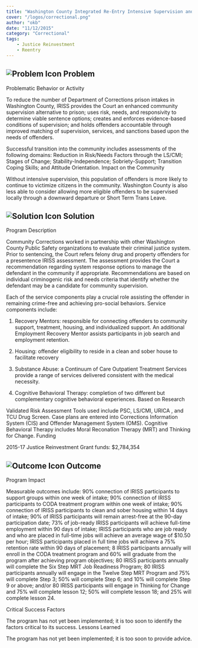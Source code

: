 ```yaml
---
title: "Washington County Integrated Re-Entry Intensive Supervision and Services (IRISS)"
cover: "/logos/correctional.png"
author: "okb"
date: "11/12/2015"
category: "Correctional"
tags:
    - Justice Reinvestment
    - Reentry  
---
```


## ![Problem Icon](https://github.com/google/material-design-icons/raw/master/alert/1x_web/ic_error_outline_black_48dp.png "Problem") Problem

Problematic Behavior or Activity

To reduce the number of Department of Corrections prison intakes in Washington County, IRISS provides the Court an enhanced community supervision alternative to prison; uses risk, needs, and responsivity to determine viable sentence options; creates and enforces evidence-based conditions of supervision; and holds offenders accountable through improved matching of supervision, services, and sanctions based upon the needs of offenders.

Successful transition into the community includes assessments of the following domains: Reduction in Risk/Needs Factors through the LS/CMI; Stages of Change; Stability-Independence; Sobriety-Support; Transition Coping Skills; and Attitude Orientation.
Impact on the Community

Without intensive supervision, this population of offenders is more likely to continue to victimize citizens in the community. Washington County is also less able to consider allowing more eligible offenders to be supervised locally through a downward departure or Short Term Trans Leave.

## ![Solution Icon](https://github.com/google/material-design-icons/raw/master/action/1x_web/ic_lightbulb_outline_black_48dp.png "Solution") Solution

Program Description

Community Corrections worked in partnership with other Washington County Public Safety organizations to evaluate their criminal justice system. Prior to sentencing, the Court refers felony drug and property offenders for a presentence IRISS assessment. The assessment provides the Court a recommendation regarding system response options to manage the defendant in the community if appropriate. Recommendations are based on individual criminogenic risk and needs criteria that identify whether the defendant may be a candidate for community supervision.

Each of the service components play a crucial role assisting the offender in remaining crime-free and achieving pro-social behaviors. Service components include:

1. Recovery Mentors: responsible for connecting offenders to community support, treatment, housing, and individualized support. An additional Employment Recovery Mentor assists participants in job search and employment retention.

2. Housing: offender eligibility to reside in a clean and sober house to facilitate recovery

3. Substance Abuse: a Continuum of Care Outpatient Treatment Services provide a range of services delivered consistent with the medical necessity.

4. Cognitive Behavioral Therapy: completion of two different but complementary cognitive behavioral experiences.
Based on Research

Validated Risk Assessment Tools used include PSC, LS/CMI, URICA , and TCU Drug Screen.
Case plans are entered into Corrections Information System (CIS) and Offender Management System (OMS).
Cognitive Behavioral Therapy includes Moral Reconation Therapy (MRT) and Thinking for Change.
Funding

2015-17 Justice Reinvestment Grant funds: $2,784,354

## ![Outcome Icon](https://github.com/google/material-design-icons/raw/master/action/1x_web/ic_view_list_black_48dp.png "Outcome") Outcome

Program Impact

Measurable outcomes include:
90% connection of IRISS participants to support groups within one week of intake;
90% connection of IRISS participants to CODA treatment program within one week of intake;
90% connection of IRISS participants to clean and sober housing within 14 days of intake;
90% of IRISS participants will remain arrest-free at the 90-day participation date;
73% of job-ready IRISS participants will achieve full-time employment within 90 days of intake;
IRISS participants who are job ready and who are placed in full-time jobs will achieve an average wage of $10.50 per hour;
IRISS participants placed in full time jobs will achieve a 75% retention rate within 90 days of placement;
8 IRISS participants annually will enroll in the CODA treatment program and 60% will graduate from the program after achieving program objectives;
80 IRISS participants annually will complete the Six Step MRT Job Readiness Program;
80 IRISS participants annually will engage in the Twelve Step MRT Program and 75% will complete Step 3; 50% will complete Step 6; and 10% will complete Step 9 or above; and/or
80 IRISS participants will engage in Thinking for Change and 75% will complete lesson 12; 50% will complete lesson 18; and 25% will complete lesson 24.

Critical Success Factors

The program has not yet been implemented; it is too soon to identify the factors critical to its success.
Lessons Learned

The program has not yet been implemented; it is too soon to provide advice.
